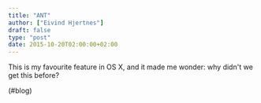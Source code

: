 ```yaml
---
title: "ANT"
author: ["Eivind Hjertnes"]
draft: false
type: "post"
date: 2015-10-20T02:00:00+02:00
---
```


This is my favourite feature in OS X, and it made me wonder: why didn't
we get this before?

(#blog)
